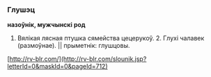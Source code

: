 ### Глушэц
**назоўнік, мужчынскі род**

1. Вялікая лясная птушка сямейства цецерукоў. 2. Глухі чалавек (размоўнае). || прыметнік: глушцовы.

<a rel="author">[http://rv-blr.com/](http://rv-blr.com/slounik.jsp?letterId=0&maskId=0&pageId=712)</a>
